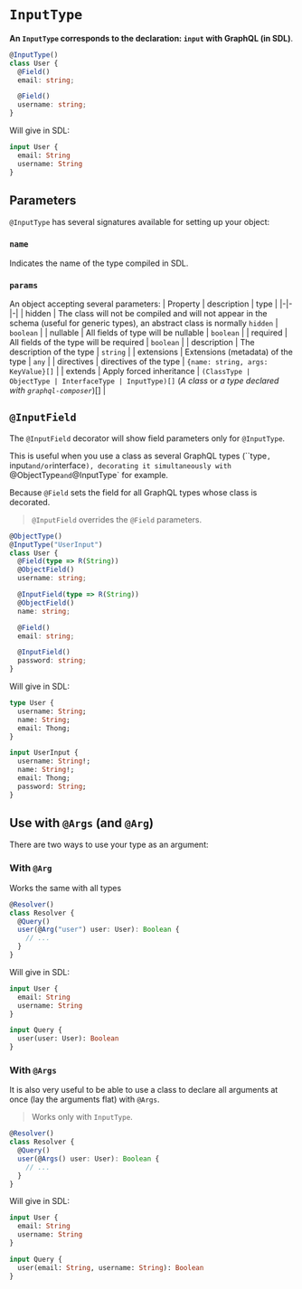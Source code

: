 # `InputType`
**An `InputType` corresponds to the declaration: `input` with GraphQL (in SDL)**.
```ts
@InputType()
class User {
  @Field()
  email: string;

  @Field()
  username: string;
}
```
Will give in SDL:
```graphql
input User {
  email: String
  username: String
}
```

## Parameters
`@InputType` has several signatures available for setting up your object:

### `name`
Indicates the name of the type compiled in SDL.

### `params`
An object accepting several parameters:
| Property | description | type |
|-|-|-|
| hidden | The class will not be compiled and will not appear in the schema (useful for generic types), an abstract class is normally `hidden` | `boolean` |
| nullable | All fields of type will be nullable | `boolean` |
| required | All fields of the type will be required | `boolean` |
| description | The description of the type | `string` |
| extensions | Extensions (metadata) of the type | `any` |
| directives | directives of the type | `{name: string, args: KeyValue}[]` |
| extends | Apply forced inheritance | `(ClassType | ObjectType | InterfaceType | InputType)[]` (*A class* or *a type declared with `graphql-composer`*)[] |

## `@InputField`
The `@InputField` decorator will show field parameters only for `@InputType`.  

This is useful when you use a class as several GraphQL types (``type`, `input` and/or `interface`), decorating it simultaneously with `@ObjectType` and `@InputType` for example.  

Because `@Field` sets the field for all GraphQL types whose class is decorated.
> `@InputField` overrides the `@Field` parameters.
```ts
@ObjectType()
@InputType("UserInput")
class User {
  @Field(type => R(String))
  @ObjectField()
  username: string;

  @InputField(type => R(String))
  @ObjectField()
  name: string;

  @Field()
  email: string;

  @InputField()
  password: string;
}
```

Will give in SDL:
```graphql
type User {
  username: String;
  name: String;
  email: Thong;
}

input UserInput {
  username: String!;
  name: String!;
  email: Thong;
  password: String;
}
```


## Use with `@Args` (and `@Arg`)
There are two ways to use your type as an argument:

### With `@Arg`
Works the same with all types
```ts
@Resolver()
class Resolver {
  @Query()
  user(@Arg("user") user: User): Boolean {
    // ...
  }
}
```
Will give in SDL:  
```graphql
input User {
  email: String
  username: String
}

input Query {
  user(user: User): Boolean
}
```

### With `@Args`
It is also very useful to be able to use a class to declare all arguments at once (lay the arguments flat) with `@Args`.
> Works only with `InputType`.
```ts
@Resolver()
class Resolver {
  @Query()
  user(@Args() user: User): Boolean {
    // ...
  }
}
```
Will give in SDL:  
```graphql
input User {
  email: String
  username: String
}

input Query {
  user(email: String, username: String): Boolean
}
```
